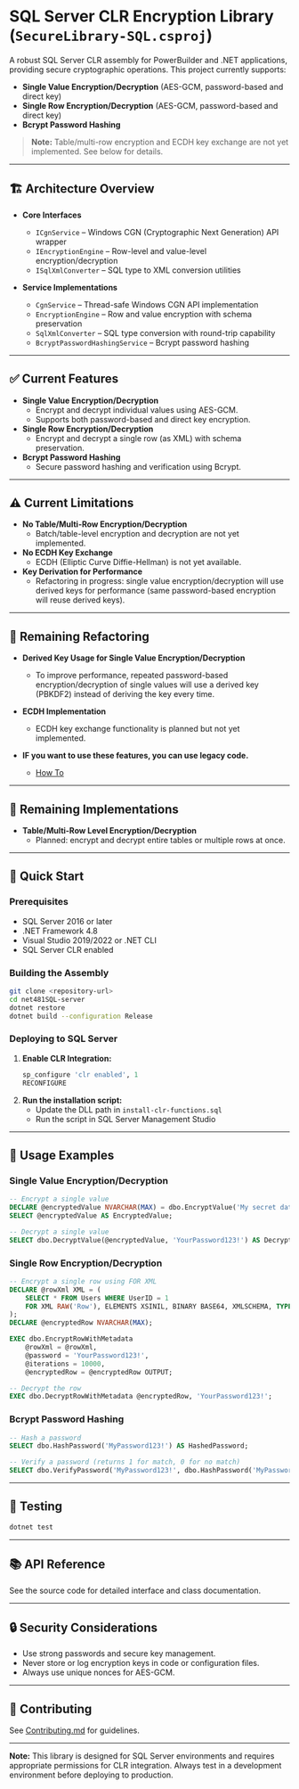 # SQL Server CLR Encryption Library (`SecureLibrary-SQL.csproj`)

A robust SQL Server CLR assembly for PowerBuilder and .NET applications, providing secure cryptographic operations. This project currently supports:

- **Single Value Encryption/Decryption** (AES-GCM, password-based and direct key)
- **Single Row Encryption/Decryption** (AES-GCM, password-based and direct key)
- **Bcrypt Password Hashing**

> **Note:** Table/multi-row encryption and ECDH key exchange are not yet implemented. See below for details.

---

## 🏗️ Architecture Overview

- **Core Interfaces**
  - `ICgnService` – Windows CGN (Cryptographic Next Generation) API wrapper
  - `IEncryptionEngine` – Row-level and value-level encryption/decryption
  - `ISqlXmlConverter` – SQL type to XML conversion utilities

- **Service Implementations**
  - `CgnService` – Thread-safe Windows CGN API implementation
  - `EncryptionEngine` – Row and value encryption with schema preservation
  - `SqlXmlConverter` – SQL type conversion with round-trip capability
  - `BcryptPasswordHashingService` – Bcrypt password hashing

---

## ✅ Current Features

- **Single Value Encryption/Decryption**
  - Encrypt and decrypt individual values using AES-GCM.
  - Supports both password-based and direct key encryption.
- **Single Row Encryption/Decryption**
  - Encrypt and decrypt a single row (as XML) with schema preservation.
- **Bcrypt Password Hashing**
  - Secure password hashing and verification using Bcrypt.

---

## ⚠️ Current Limitations

- **No Table/Multi-Row Encryption/Decryption**
  - Batch/table-level encryption and decryption are not yet implemented.
- **No ECDH Key Exchange**
  - ECDH (Elliptic Curve Diffie-Hellman) is not yet available.
- **Key Derivation for Performance**
  - Refactoring in progress: single value encryption/decryption will use derived keys for performance (same password-based encryption will reuse derived keys).

---

## 🔄 Remaining Refactoring

- **Derived Key Usage for Single Value Encryption/Decryption**
  - To improve performance, repeated password-based encryption/decryption of single values will use a derived key (PBKDF2) instead of deriving the key every time.
- **ECDH Implementation**
  - ECDH key exchange functionality is planned but not yet implemented.

- **IF you want to use these features, you can use legacy code.**
  - [How To](../Examples/SQL-server-Net%204.8)

---

## 🚧 Remaining Implementations

- **Table/Multi-Row Level Encryption/Decryption**
  - Planned: encrypt and decrypt entire tables or multiple rows at once.

---

## 🚀 Quick Start

### Prerequisites

- SQL Server 2016 or later
- .NET Framework 4.8
- Visual Studio 2019/2022 or .NET CLI
- SQL Server CLR enabled

### Building the Assembly

```bash
git clone <repository-url>
cd net481SQL-server
dotnet restore
dotnet build --configuration Release
```

### Deploying to SQL Server

1. **Enable CLR Integration:**
   ```sql
   sp_configure 'clr enabled', 1
   RECONFIGURE
   ```
2. **Run the installation script:**
   - Update the DLL path in `install-clr-functions.sql`
   - Run the script in SQL Server Management Studio

---

## 📖 Usage Examples

### Single Value Encryption/Decryption

```sql
-- Encrypt a single value
DECLARE @encryptedValue NVARCHAR(MAX) = dbo.EncryptValue('My secret data', 'YourPassword123!', 10000);
SELECT @encryptedValue AS EncryptedValue;

-- Decrypt a single value
SELECT dbo.DecryptValue(@encryptedValue, 'YourPassword123!') AS DecryptedValue;
```

### Single Row Encryption/Decryption

```sql
-- Encrypt a single row using FOR XML
DECLARE @rowXml XML = (
    SELECT * FROM Users WHERE UserID = 1 
    FOR XML RAW('Row'), ELEMENTS XSINIL, BINARY BASE64, XMLSCHEMA, TYPE
);
DECLARE @encryptedRow NVARCHAR(MAX);

EXEC dbo.EncryptRowWithMetadata 
    @rowXml = @rowXml,
    @password = 'YourPassword123!',
    @iterations = 10000,
    @encryptedRow = @encryptedRow OUTPUT;

-- Decrypt the row
EXEC dbo.DecryptRowWithMetadata @encryptedRow, 'YourPassword123!';
```

### Bcrypt Password Hashing

```sql
-- Hash a password
SELECT dbo.HashPassword('MyPassword123!') AS HashedPassword;

-- Verify a password (returns 1 for match, 0 for no match)
SELECT dbo.VerifyPassword('MyPassword123!', dbo.HashPassword('MyPassword123!')) AS IsValid;
```

---

## 🧪 Testing

```bash
dotnet test
```

---

## 📚 API Reference

See the source code for detailed interface and class documentation.

---

## 🔒 Security Considerations

- Use strong passwords and secure key management.
- Never store or log encryption keys in code or configuration files.
- Always use unique nonces for AES-GCM.

---

## 🤝 Contributing

See [Contributing.md](../Contributing.md) for guidelines.

---

**Note:** This library is designed for SQL Server environments and requires appropriate permissions for CLR integration. Always test in a development environment before deploying to production. 